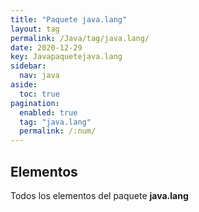 ```yaml
---
title: "Paquete java.lang"
layout: tag
permalink: /Java/tag/java.lang/
date: 2020-12-29
key: Javapaquetejava.lang
sidebar: 
  nav: java
aside: 
  toc: true
pagination: 
  enabled: true
  tag: "java.lang"
  permalink: /:num/
---
```


<h2>Elementos</h2>
Todos los elementos del paquete <strong>java.lang</strong>
